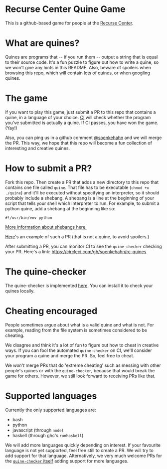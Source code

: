 # Recurse Center Quine Game

This is a github-based game for people at the [Recurse
Center](https://github.com/soenkehahn/rc-quines).


# What are quines?

Quines are programs that -- if you run them -- output a string that is equal to
their source code. It's a fun puzzle to figure out how to write a quine, so
we won't give any hints in this README. Also, beware of spoilers when browsing
this repo, which will contain lots of quines, or when googling quines.

# The game

If you want to play this game, just submit a PR to this repo that contains a
quine, in a language of your choice.
[CI](https://circleci.com/gh/soenkehahn/rc-quines) will check whether the
program you've submitted is actually a quine. If CI passes, you have won the
game. (Yay!)

Also, you can ping us in a github comment
[@soenkehahn](https://github.com/soenkehahn) and we will merge the PR. This way,
we hope that this repo will become a fun collection of interesting and creative
quines.

# How to submit a PR?

Fork this repo. Then create a PR that adds a new directory to this repo that
contains one file called `quine`. That file has to be executable
(`chmod +x ./quine`) and it'll be
executed without specifying an interpreter, so it should probably include
a shebang. A shebang is a line at the beginning of your script that tells your shell
which interpreter to run. For example, to submit a python quine, add a shebang at
the beginning like so:

```
#!/usr/bin/env python
```

[More information about shebangs here.](https://en.wikipedia.org/wiki/Shebang_(Unix))

[Here](https://github.com/soenkehahn/rc-quines/pull/1)'s an
example of such a PR (that is not a quine, to avoid spoilers.)

After submitting
a PR, you can monitor CI to see the `quine-checker` checking your PR. Here's a link:
https://circleci.com/gh/soenkehahn/rc-quines

# The quine-checker

The quine-checker is implemented
[here](https://github.com/soenkehahn/quine-checker). You can install it to check
your quines locally.

# Cheating encouraged

People sometimes argue about what is a valid quine and what is not. For example,
reading from the file system is sometimes considered to be cheating.

We disagree and think it's a lot of fun to figure out how to cheat in creative ways.
If you can fool the automated `quine-checker` on CI, we'll consider your program a quine
and merge the PR. So, feel free to cheat.

We *won't* merge PRs that do 'extreme cheating' such as messing with other people's quines
or with the `quine-checker`, because that would break the game for others. However, we still
look forward to receiving PRs like that.

# Supported languages

Currently the only supported languages are:

- bash
- python
- javascript (through `node`)
- haskell (through ghc's `runhaskell`)

We will add more languages quickly depending on interest. If your favourite
language is not yet supported, feel free still to create a PR. We will try
to add support for that language. Alternatively, we very much welcome PRs for
the [`quine-checker` itself](https://github.com/soenkehahn/quine-checker)
adding support for more languages.
